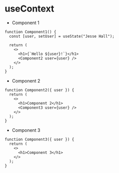 # useContext

- Component 1

```
function Component1() {
  const [user, setUser] = useState("Jesse Hall");

  return (
    <>
      <h1>{`Hello ${user}!`}</h1>
      <Component2 user={user} />
    </>
  );
}
```
- Component 2

```
function Component2({ user }) {
  return (
    <>
      <h1>Component 2</h1>
      <Component3 user={user} />
    </>
  );
}
```
- Component 3

```
function Component3({ user }) {
  return (
    <>
      <h1>Component 3</h1>
    </>
  );
}


```
